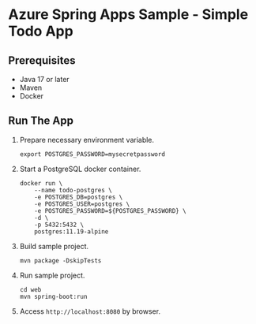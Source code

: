 # Azure Spring Apps Sample - Simple Todo App

## Prerequisites

- Java 17 or later
- Maven
- Docker

## Run The App

1. Prepare necessary environment variable.

    ```shell
    export POSTGRES_PASSWORD=mysecretpassword
    ```

2. Start a PostgreSQL docker container.

    ```shell
    docker run \
        --name todo-postgres \
        -e POSTGRES_DB=postgres \
        -e POSTGRES_USER=postgres \
        -e POSTGRES_PASSWORD=${POSTGRES_PASSWORD} \
        -d \
        -p 5432:5432 \
        postgres:11.19-alpine
    ```

3. Build sample project.

    ```shell
    mvn package -DskipTests
    ```

4. Run sample project.

    ```shell
    cd web
    mvn spring-boot:run
    ```

5. Access `http://localhost:8080` by browser.
